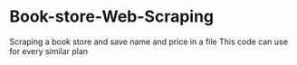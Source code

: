 # Book-store-Web-Scraping
Scraping a book store and save name and price in a file
This code can use for every similar plan
